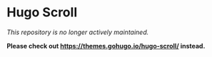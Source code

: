 # Hugo Scroll

*This repository is no longer actively maintained.*

**Please check out https://themes.gohugo.io/hugo-scroll/ instead.**
